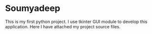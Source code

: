 # Soumyadeep
This is my first python project. I use tkinter GUI module to develop this application. Here I have attached my project source files.
